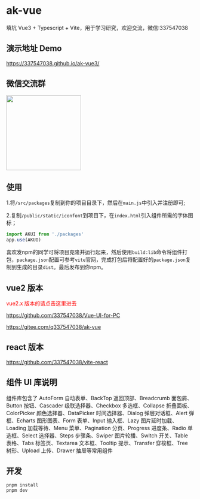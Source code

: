 # ak-vue

填坑 Vue3 + Typescript + Vite，用于学习研究，欢迎交流，微信:337547038

## 演示地址 Demo

https://337547038.github.io/ak-vue3/

## 微信交流群

<img src="https://gitee.com/q337547038/vue-form-design/raw/main/qrcode.jpg" width ="200" alt=""/>

## 使用

1.将`/src/packages`复制到你的项目目录下，然后在`main.js`中引入并注册即可;

2.复制`/public/static/iconfont`到项目下，在`index.html`引入组件所需的字体图标；

```javascript
import AKUI from './packages'
app.use(AKUI)
```

喜欢发npm的同学可将项目克隆并运行起来，然后使用`build:lib`命令将组件打包，`package.json`配置可参考`vite`官网，完成打包后将配置好的`package.json`复制到生成的目录`dist`。最后发布到你npm。

## vue2 版本

<font color="#f00">vue2.x 版本的请点击这里进去</font>

https://github.com/337547038/Vue-UI-for-PC

https://gitee.com/q337547038/ak-vue

## react 版本

https://github.com/337547038/vite-react

## 组件 UI 库说明

组件库包含了 AutoForm 自动表单、BackTop 返回顶部、Breadcrumb 面包屑、 Button 按钮、Cascader 级联选择器、Checkbox 多选框、Collapse 折叠面板、ColorPicker
颜色选择器、DataPicker 时间选择器、Dialog 弹层对话框、Alert 弹框、Echarts 图形图表、Form 表单、Input 输入框、Lazy 图片延时加载、Loading 加载等待、Menu 菜单、Pagination
分页、Progress 进度条、Radio 单选框、Select 选择器、Steps 步骤条、Swiper 图片轮播、Switch 开关、Table 表格、Tabs 标签页、Textarea 文本框、Tooltip 提示、Transfer
穿梭框、Tree 树形、Upload 上传、Drawer 抽屉等常用组件

## 开发

```shell
pnpm install
pnpm dev
```
